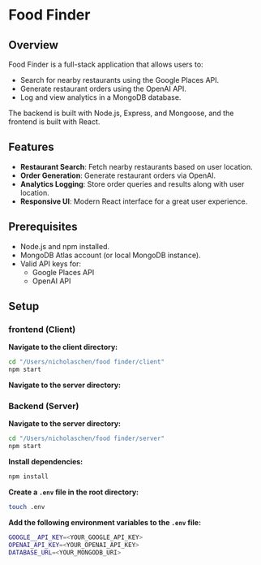 # Food Finder

## Overview

Food Finder is a full-stack application that allows users to:

- Search for nearby restaurants using the Google Places API.
- Generate restaurant orders using the OpenAI API.
- Log and view analytics in a MongoDB database.

The backend is built with Node.js, Express, and Mongoose, and the frontend is built with React.

## Features

- **Restaurant Search**: Fetch nearby restaurants based on user location.
- **Order Generation**: Generate restaurant orders via OpenAI.
- **Analytics Logging**: Store order queries and results along with user location.
- **Responsive UI**: Modern React interface for a great user experience.

## Prerequisites

- Node.js and npm installed.
- MongoDB Atlas account (or local MongoDB instance).
- Valid API keys for:
  - Google Places API
  - OpenAI API

## Setup

### frontend (Client)

**Navigate to the client directory:**

```bash
cd "/Users/nicholaschen/food finder/client"
npm start
```
**Navigate to the server directory:**

### Backend (Server)
**Navigate to the server directory:**
```bash
cd "/Users/nicholaschen/food finder/server"
npm start
 ```

**Install dependencies:**
 ```bash
 npm install
 ```
**Create a `.env` file in the root directory:**
 ```bash
 touch .env
 ```
**Add the following environment variables to the `.env` file:**
 ```bash
 GOOGLE__API_KEY=<YOUR_GOOGLE_API_KEY>
 OPENAI_API_KEY=<YOUR_OPENAI_API_KEY>
 DATABASE_URL=<YOUR_MONGODB_URI>
 ```


